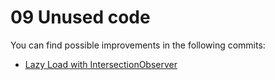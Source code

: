 # 09 Unused code

You can find possible improvements in the following commits:

 - [Lazy Load with IntersectionObserver](https://github.com/stefanjudis/webperf-101-workshop-final/commit/a5c84ad02524d9c89c2c0848c2ec1da3be915e93)